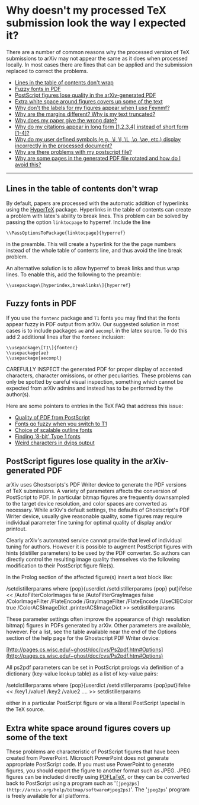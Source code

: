 # Why doesn't my processed TeX submission look the way I expected it?

There are a number of common reasons why the processed version of TeX submissions to arXiv may not appear the same as it does when processed locally. In most cases there are fixes that can be applied and the submission replaced to correct the problems.

*   [Lines in the table of contents don't wrap](#toc_links)
*   [Fuzzy fonts in PDF](#fuzzy_pdf)
*   [PostScript figures lose quality in the arXiv-generated PDF](#distiller_params)
*   [Extra white space around figures covers up some of the text](#powerpoint)
*   [Why don't the labels for my figures appear when I use Feynmf?](feynmf#nolabel)
*   [Why are the margins different? Why is my text truncated?](dvips)
*   [Why does my paper give the wrong date?](today)
*   [Why do my citations appear in long form \[1,2,3,4\] instead of short form \[1-4\]?](citelinks)
*   [Why do my user defined symbols (e.g., \\i, \\l, \\L, \\o, \\ae, etc.) display incorrectly in the processed document?](pd1enc)
*   [Why are there problems with my postscript file?](/help/faq/psbad)
*   [Why are some pages in the generated PDF file rotated and how do I avoid this?](/help/faq/pdfrotate)

* * *

<span id="toc_links"></span>  

## Lines in the table of contents don't wrap

By default, papers are processed with the automatic addition of hyperlinks using the [HyperTeX](http://arxiv.org/hypertex) package. Hyperlinks in the table of contents can create a problem with latex's ability to break lines. This problem can be solved by passing the option `linktocpage` to hyperref. Include the line

    \\PassOptionsToPackage{linktocpage}{hyperref}

in the preamble. This will create a hyperlink for the the page numbers instead of the whole table of contents line, and thus avoid the line break problem.

An alternative solution is to allow hyperref to break links and thus wrap lines. To enable this, add the following to the preamble:

    \\usepackage\[hyperindex,breaklinks\]{hyperref}

<span id="fuzzy_pdf"></span>  

## Fuzzy fonts in PDF

If you use the `fontenc` package and `T1` fonts you may find that the fonts appear fuzzy in PDF output from arXiv. Our suggested solution in most cases is to include packages `ae` and `aecompl` in the latex source. To do this add 2 additional lines after the `fontenc` inclusion:

    \\usepackage\[T1\]{fontenc}
    \\usepackage{ae}
    \\usepackage{aecompl}

CAREFULLY INSPECT the generated PDF for proper display of accented characters, character omissions, or other peculiarities. These problems can only be spotted by careful visual inspection, something which cannot be expected from arXiv admins and instead has to be performed by the author(s).

Here are some pointers to entries in the TeX FAQ that address this issue:

*   [Quality of PDF from PostScript](http://www.tex.ac.uk/cgi-bin/texfaq2html?label=dvips-pdf)
*   [Fonts go fuzzy when you switch to T1](http://www.tex.ac.uk/cgi-bin/texfaq2html?label=fuzzy-T1)
*   [Choice of scalable outline fonts](http://www.tex.ac.uk/cgi-bin/texfaq2html?label=psfchoice)
*   [Finding '8-bit' Type 1 fonts](http://www.tex.ac.uk/cgi-bin/texfaq2html?label=type1T1)
*   [Weird characters in dvips output](http://www.tex.ac.uk/cgi-bin/texfaq2html?label=charshift)

  
<span id="distiller_params"></span>

## PostScript figures lose quality in the arXiv-generated PDF

arXiv uses Ghostscripts's PDF Writer device to generate the PDF versions of TeX submissions. A variety of parameters affects the conversion of PostScript to PDF. In particular bitmap figures are frequently downsampled to the target device resolution, and color spaces are converted as necessary. While arXiv's default settings, the defaults of Ghostscript's PDF Writer device, usually give reasonable quality, some figures may require individual parameter fine tuning for optimal quality of display and/or printout.

Clearly arXiv's automated service cannot provide that level of individual tuning for authors. However it is possible to augment PostScript figures with hints (distiller parameters) to be used by the PDF converter. So authors can directly control the resulting image quality themselves via the following modification to their PostScript figure file(s).

In the Prolog section of the affected figure(s) insert a text block like:

/setdistillerparams where {pop}{userdict /setdistillerparams {pop} put}ifelse
<< /AutoFilterColorImages false
/AutoFilterGrayImages false
/ColorImageFilter /FlateEncode
/GrayImageFilter /FlateEncode
/UseCIEColor true
/ColorACSImageDict .printerACSImageDict >>
setdistillerparams

These parameter settings often improve the appearance of (high resolution bitmap) figures in PDFs generated by arXiv. Other parameters are available, however. For a list, see the table available near the end of the Options section of the help page for the Ghostscript PDF Writer device:

[http://pages.cs.wisc.edu/~ghost/doc/cvs/Ps2pdf.htm#Options](http://pages.cs.wisc.edu/~ghost/doc/cvs/Ps2pdf.htm#Options)

All ps2pdf parameters can be set in PostScript prologs via definition of a dictionary (key-value lookup table) as a list of key-value pairs:

/setdistillerparams where {pop}{userdict /setdistillerparams {pop}put}ifelse
<< /key1 /value1 /key2 /value2  ....    >> setdistillerparams

either in a particular PostScript figure or via a literal PostScript \\special in the TeX source.

<span id="powerpoint"></span>

## Extra white space around figures covers up some of the text

These problems are characteristic of PostScript figures that have been created from PowerPoint. Microsoft PowerPoint does not generate appropriate PostScript code. If you must use PowerPoint to generate figures, you should export the figure to another format such as JPEG. JPEG figures can be included directly using [PDFLaTeX](http://arxiv.org/help/submit_tex#pdflatex), or they can be converted back to PostScript using a program such as '`[jpeg2ps](http://arxiv.org/help/bitmap/software#jpeg2ps)`'. The '`jpeg2ps`' program is freely available for all platforms.
